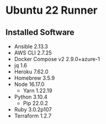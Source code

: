 # Ubuntu 22 Runner

## Installed Software
- Ansible 2.13.3
- AWS CLI 2.7.25
- Docker Compose v2 2.9.0+azure-1
- jq 1.6
- Heroku 7.62.0
- Homebrew 3.5.9
- Node 16.17.0
  - Yarn 1.22.19
- Python 3.10.4
  - Pip 22.0.2
- Ruby 3.0.2p107
- Terraform 1.2.7
